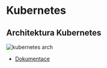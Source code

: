# Kubernetes

## Architektura Kubernetes

![kubernetes arch](https://kubernetes.io/images/docs/components-of-kubernetes.svg)

- [Dokumentace](https://kubernetes.io/docs/concepts/overview/components)